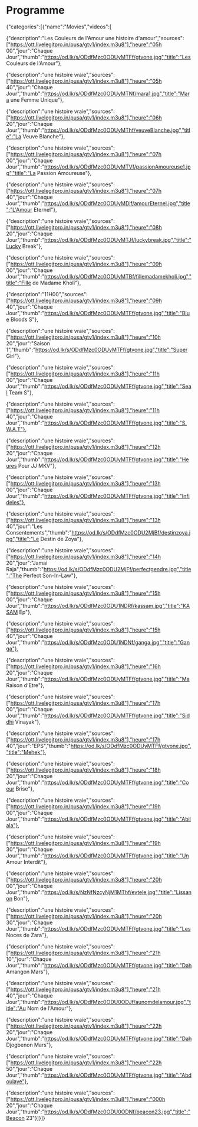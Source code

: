 # Programme
{"categories":[{"name":"Movies","videos":[

{"description":"Les Couleurs de l'Amour une histoire d'amour","sources":["https://ott.livelegitpro.in/pusa/gtv1/index.m3u8"],"heure":"05h 00","jour":"Chaque Jour","thumb":"https://od.lk/s/ODdfMzc0ODUyMTFf/gtvone.jpg","title":"Les Couleurs de l'Amour"},

{"description":"une histoire vraie","sources":["https://ott.livelegitpro.in/pusa/gtv1/index.m3u8"],"heure":"05h 40","jour":"Chaque Jour","thumb":"https://od.lk/s/ODdfMzc0ODUyMTNf/mara1.jpg","title":"Mara une Femme Unique"},

{"description":"une histoire vraie","sources":["https://ott.livelegitpro.in/pusa/gtv1/index.m3u8"],"heure":"06h 20","jour":"Chaque Jour","thumb":"https://od.lk/s/ODdfMzc0ODUyMThf/veuveBlanche.jpg","title":"La Veuve Blanche"},

{"description":"une histoire vraie","sources":["https://ott.livelegitpro.in/pusa/gtv1/index.m3u8"],"heure":"07h 00","jour":"Chaque Jour","thumb":"https://od.lk/s/ODdfMzc0ODUyMTVf/passionAmoureuse1.jpg","title":"La Passion Amoureuse"},

{"description":"une histoire vraie","sources":["https://ott.livelegitpro.in/pusa/gtv1/index.m3u8"],"heure":"07h 40","jour":"Chaque Jour","thumb":"https://od.lk/s/ODdfMzc0ODUyMDlf/amourEternel.jpg","title":"L'Amour Eternel"},

{"description":"une histoire vraie","sources":["https://ott.livelegitpro.in/pusa/gtv1/index.m3u8"],"heure":"08h 20","jour":"Chaque Jour","thumb":"https://od.lk/s/ODdfMzc0ODUyMTJf/luckybreak.jpg","title":"Lucky Break"},

{"description":"une histoire vraie","sources":["https://ott.livelegitpro.in/pusa/gtv1/index.m3u8"],"heure":"09h 00","jour":"Chaque Jour","thumb":"https://od.lk/s/ODdfMzc0ODUyMTBf/fillemadamekholi.jpg","title":"Fille de Madame Kholi"},

{"description":"11H00","sources":["https://ott.livelegitpro.in/pusa/gtv1/index.m3u8"],"heure":"09h 40","jour":"Chaque Jour","thumb":"https://od.lk/s/ODdfMzc0ODUyMTFf/gtvone.jpg","title":"Blue Bloods S"},

{"description":"une histoire vraie","sources":["https://ott.livelegitpro.in/pusa/gtv1/index.m3u8"],"heure":"10h 20","jour":"Saison 1","thumb":"https://od.lk/s/ODdfMzc0ODUyMTFf/gtvone.jpg","title":"Super Girl"},

{"description":"une histoire vraie","sources":["https://ott.livelegitpro.in/pusa/gtv1/index.m3u8"],"heure":"11h 00","jour":"Chaque Jour","thumb":"https://od.lk/s/ODdfMzc0ODUyMTFf/gtvone.jpg","title":"Seal Team S"},

{"description":"une histoire vraie","sources":["https://ott.livelegitpro.in/pusa/gtv1/index.m3u8"],"heure":"11h 40","jour":"Chaque Jour","thumb":"https://od.lk/s/ODdfMzc0ODUyMTFf/gtvone.jpg","title":"S.W.A.T"},

{"description":"une histoire vraie","sources":["https://ott.livelegitpro.in/pusa/gtv1/index.m3u8"],"heure":"12h 20","jour":"Chaque Jour","thumb":"https://od.lk/s/ODdfMzc0ODUyMTFf/gtvone.jpg","title":"Heures Pour JJ MKV"},

{"description":"une histoire vraie","sources":["https://ott.livelegitpro.in/pusa/gtv1/index.m3u8"],"heure":"13h 00","jour":"Chaque Jour","thumb":"https://od.lk/s/ODdfMzc0ODUyMTFf/gtvone.jpg","title":"Infideles"},

{"description":"une histoire vraie","sources":["https://ott.livelegitpro.in/pusa/gtv1/index.m3u8"],"heure":"13h 40","jour":"Les Consentements","thumb":"https://od.lk/s/ODdfMzc0ODU2MjBf/destinzoya.jpg","title":"Le Destin de Zoya"},

{"description":"une histoire vraie","sources":["https://ott.livelegitpro.in/pusa/gtv1/index.m3u8"],"heure":"14h 20","jour":"Jamai Raja","thumb":"https://od.lk/s/ODdfMzc0ODU2MjFf/perfectgendre.jpg","title":"The Perfect Son-In-Law"},

{"description":"une histoire vraie","sources":["https://ott.livelegitpro.in/pusa/gtv1/index.m3u8"],"heure":"15h 00","jour":"Chaque Jour","thumb":"https://od.lk/s/ODdfMzc0ODU1NDRf/kassam.jpg","title":"KASAM Ep"},

{"description":"une histoire vraie","sources":["https://ott.livelegitpro.in/pusa/gtv1/index.m3u8"],"heure":"15h 40","jour":"Chaque Jour","thumb":"https://od.lk/s/ODdfMzc0ODU1NDNf/ganga.jpg","title":"Ganga"},

{"description":"une histoire vraie","sources":["https://ott.livelegitpro.in/pusa/gtv1/index.m3u8"],"heure":"16h 20","jour":"Chaque Jour","thumb":"https://od.lk/s/ODdfMzc0ODUyMTFf/gtvone.jpg","title":"Ma Raison d'Etre"},

{"description":"une histoire vraie","sources":["https://ott.livelegitpro.in/pusa/gtv1/index.m3u8"],"heure":"17h 00","jour":"Chaque Jour","thumb":"https://od.lk/s/ODdfMzc0ODUyMTFf/gtvone.jpg","title":"Siddhi Vinayak"},

{"description":"une histoire vraie","sources":["https://ott.livelegitpro.in/pusa/gtv1/index.m3u8"],"heure":"17h 40","jour":"EPS","thumb":"https://od.lk/s/ODdfMzc0ODUyMTFf/gtvone.jpg","title":"Mehek"},

{"description":"une histoire vraie","sources":["https://ott.livelegitpro.in/pusa/gtv1/index.m3u8"],"heure":"18h 20","jour":"Chaque Jour","thumb":"https://od.lk/s/ODdfMzc0ODUyMTFf/gtvone.jpg","title":"Coeur Brise"},

{"description":"une histoire vraie","sources":["https://ott.livelegitpro.in/pusa/gtv1/index.m3u8"],"heure":"19h 00","jour":"Chaque Jour","thumb":"https://od.lk/s/ODdfMzc0ODUyMTFf/gtvone.jpg","title":"Abilala"},

{"description":"une histoire vraie","sources":["https://ott.livelegitpro.in/pusa/gtv1/index.m3u8"],"heure":"19h 30","jour":"Chaque Jour","thumb":"https://od.lk/s/ODdfMzc0ODUyMTFf/gtvone.jpg","title":"Un Amour Interdit"},

{"description":"une histoire vraie","sources":["https://ott.livelegitpro.in/pusa/gtv1/index.m3u8"],"heure":"20h 00","jour":"Chaque Jour","thumb":"https://od.lk/s/NzNfNzcyNjM1MThf/evtele.jpg","title":"Lissanon Bon"},

{"description":"une histoire vraie","sources":["https://ott.livelegitpro.in/pusa/gtv1/index.m3u8"],"heure":"20h 30","jour":"Chaque Jour","thumb":"https://od.lk/s/ODdfMzc0ODUyMTFf/gtvone.jpg","title":"Les Noces de Zara"},

{"description":"une histoire vraie","sources":["https://ott.livelegitpro.in/pusa/gtv1/index.m3u8"],"heure":"21h 10","jour":"Chaque Jour","thumb":"https://od.lk/s/ODdfMzc0ODUyMTFf/gtvone.jpg","title":"Dah Amangon Mars"},

{"description":"une histoire vraie","sources":["https://ott.livelegitpro.in/pusa/gtv1/index.m3u8"],"heure":"21h 40","jour":"Chaque Jour","thumb":"https://od.lk/s/ODdfMzc0ODU0ODJf/aunomdelamour.jpg","title":"Au Nom de l'Amour"},

{"description":"une histoire vraie","sources":["https://ott.livelegitpro.in/pusa/gtv1/index.m3u8"],"heure":"22h 20","jour":"Chaque Jour","thumb":"https://od.lk/s/ODdfMzc0ODUyMTFf/gtvone.jpg","title":"Dah Djogbenon Mars"},

{"description":"une histoire vraie","sources":["https://ott.livelegitpro.in/pusa/gtv1/index.m3u8"],"heure":"22h 50","jour":"Chaque Jour","thumb":"https://od.lk/s/ODdfMzc0ODUyMTFf/gtvone.jpg","title":"Abdoulaye"},

{"description":"une histoire vraie","sources":["https://ott.livelegitpro.in/pusa/gtv1/index.m3u8"],"heure":"000h 20","jour":"Chaque Jour","thumb":"https://od.lk/s/ODdfMzc0ODU0ODNf/beacon23.jpg","title":"Beacon 23"}]}]}
